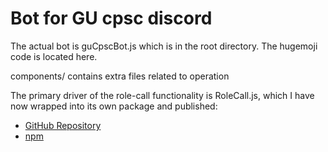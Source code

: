 # Bot for GU cpsc discord
The actual bot is guCpscBot.js which is in the root directory. The hugemoji code is located here.
<br/>

components/ contains extra files related to operation

The primary driver of the role-call functionality is RoleCall.js, which I have now wrapped into its own package and published: 
* [GitHub Repository](https://github.com/wakfi/discord-role-call)<br/>
* [npm](https://www.npmjs.com/package/discord-role-call/v/1.0.3)
